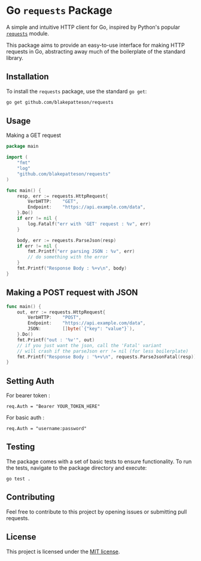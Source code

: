 # Go `requests` Package

A simple and intuitive HTTP client for Go, inspired by Python's popular [`requests`](https://pypi.org/project/requests/) module.

This package aims to provide an easy-to-use interface for making HTTP requests in Go, abstracting away much of the boilerplate of the standard library.

## Installation

To install the `requests` package, use the standard `go get`:

```bash
go get github.com/blakepatteson/requests
```

## Usage

Making a GET request

```go
package main

import (
	"fmt"
	"log"
	"github.com/blakepatteson/requests"
)

func main() {
	resp, err := requests.HttpRequest{
		VerbHTTP:    "GET",
		Endpoint:    "https://api.example.com/data",
	}.Do()
	if err != nil {
		log.Fatalf("err with 'GET' request : %v", err)
	}

	body, err := requests.ParseJson(resp)
	if err != nil {
		fmt.Printf("err parsing JSON : %v", err)
		// do something with the error
    }
	fmt.Printf("Response Body : %+v\n", body)
}
```

## Making a POST request with JSON

```go
func main() {
	out, err := requests.HttpRequest{
		VerbHTTP:    "POST",
		Endpoint:    "https://api.example.com/data",
		JSON:        []byte(`{"key": "value"}`),
	}.Do()
	fmt.Printf("out : '%v'", out)
	// if you just want the json, call the 'Fatal' variant
	// will crash if the parseJson err != nil (for less boilerplate)
	fmt.Printf("Response Body : '%+v\n", requests.ParseJsonFatal(resp))
}

```

## Setting Auth

For bearer token :

```
req.Auth = "Bearer YOUR_TOKEN_HERE"
```

For basic auth :

```
req.Auth = "username:password"
```

## Testing

The package comes with a set of basic tests to ensure functionality. To run the tests, navigate to the package directory and execute:

```
go test .
```

## Contributing

Feel free to contribute to this project by opening issues or submitting pull requests.

## License

This project is licensed under the [MIT license](/LICENSE).
